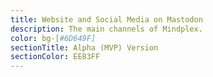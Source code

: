 ```yaml
---
title: Website and Social Media on Mastodon
description: The main channels of Mindplex.
color: bg-[#6D649F]
sectionTitle: Alpha (MVP) Version 
sectionColor: EE83FF
---
```


